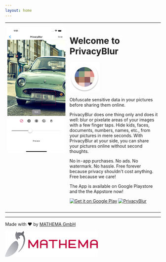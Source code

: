 ```yaml
---
layout: home
---
```



<table style="width: 100%; border: none">
<tr>
<td valign="top" style="width: 40%; border: none">

![Screenshot](assets/preview.png)

</td>
<td valign="top" style="border: none">

# Welcome to PrivacyBlur

![Privacy Blur Logo](assets/ic_launcher_round.png)

Obfuscate sensitive data in your pictures before sharing them online.

PrivacyBlur does one thing only and does it well: blur or pixelate areas of your images with a few finger taps. Hide kids, faces, documents, numbers, names, etc., from your pictures in mere seconds. With PrivacyBlur at your side, you can share your pictures online without second thoughts.

No in-app purchases. No ads. No watermark. No hassle. Free forever because privacy shouldn't cost anything. Free because we care!

The App is available on Google Playstore  and the the Appstore now!
<p float="left" align="left">
  <a href='https://play.google.com/store/apps/details?id=de.mathema.privacyblur&pcampaignid=pcampaignidMKT-Other-global-all-co-prtnr-py-PartBadge-Mar2515-1'><img width="150px" alt='Get it on Google Play' src='https://play.google.com/intl/en_us/badges/static/images/badges/en_badge_web_generic.png'/></a>
  <a href="https://apps.apple.com/us/app/privacyblur/id1536274106?itsct=apps_box_badge&amp;itscg=30200" style="width: 120px;margin-bottom: 10px;">
    <object data="assets/black.png" type="image/png">
      <img src="https://tools.applemediaservices.com/api/badges/download-on-the-app-store/black/en-us?size=250x83&amp;releaseDate=1619827200&h=9d23d850d1506bbe56180b2aa8ee51f7" alt="PrivacyBlur" style="width: 120px;margin-bottom: 10px;">
    </object>
  </a>
</p>

</td>
</tr>
</table>

---

Made with ❤ by [MATHEMA GmbH](https://www.mathema.de/)

![MATHEMA Logo](assets/mat-standard-rgb.png)

